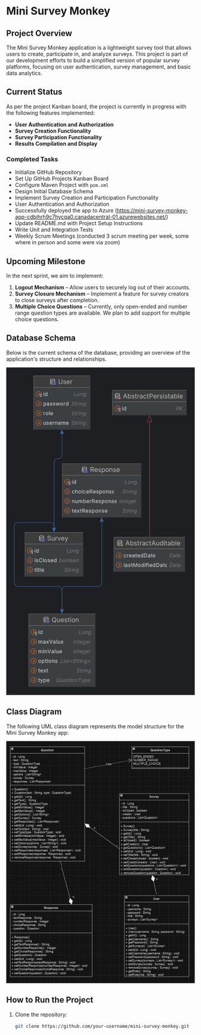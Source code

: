 # Mini Survey Monkey

## Project Overview
The Mini Survey Monkey application is a lightweight survey tool that allows users to create, participate in, and analyze surveys. This project is part of our development efforts to build a simplified version of popular survey platforms, focusing on user authentication, survey management, and basic data analytics.

## Current Status
As per the project Kanban board, the project is currently in progress with the following features implemented:
- **User Authentication and Authorization**
- **Survey Creation Functionality**
- **Survey Participation Functionality**
- **Results Compilation and Display**

### Completed Tasks
- Initialize GitHub Repository
- Set Up GitHub Projects Kanban Board
- Configure Maven Project with `pom.xml`
- Design Initial Database Schema
- Implement Survey Creation and Participation Functionality
- User Authentication and Authorization
- Successfully deployed the app to Azure (https://mini-survey-monkey-app-cdbjhrh9c7hycqa0.canadacentral-01.azurewebsites.net/)
- Update README.md with Project Setup Instructions
- Write Unit and Integration Tests
- Weekly Scrum Meetings (conducted 3 scrum meeting per week, some where in person and some were via zoom)

## Upcoming Milestone
In the next sprint, we aim to implement:
1. **Logout Mechanism** – Allow users to securely log out of their accounts.
2. **Survey Closure Mechanism** – Implement a feature for survey creators to close surveys after completion.
3. **Multiple Choice Questions** – Currently, only open-ended and number range question types are available. We plan to add support for multiple choice questions.

## Database Schema
Below is the current schema of the database, providing an overview of the application's structure and relationships.

![Database Schema](docs/Relational%20Database%20Schema.jpeg)

## Class Diagram
The following UML class diagram represents the model structure for the Mini Survey Monkey app:

![Database Schema](docs/UML%20Class%20Diagram.jpeg)

## How to Run the Project
1. Clone the repository:
   ```bash
   git clone https://github.com/your-username/mini-survey-monkey.git
